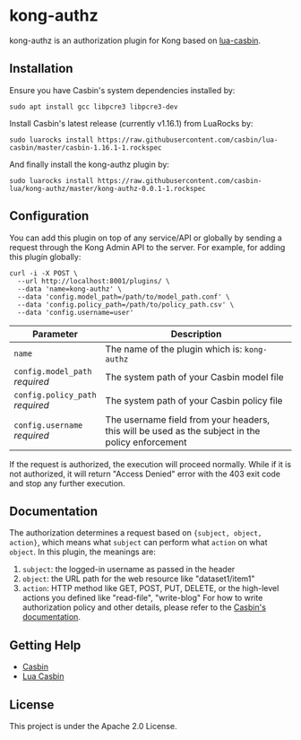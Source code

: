 # kong-authz

kong-authz is an authorization plugin for Kong based on [lua-casbin](https://github.com/casbin/lua-casbin/).

## Installation

Ensure you have Casbin's system dependencies installed by:
```
sudo apt install gcc libpcre3 libpcre3-dev
```

Install Casbin's latest release (currently v1.16.1) from LuaRocks by:
```
sudo luarocks install https://raw.githubusercontent.com/casbin/lua-casbin/master/casbin-1.16.1-1.rockspec
```

And finally install the kong-authz plugin by:
```
sudo luarocks install https://raw.githubusercontent.com/casbin-lua/kong-authz/master/kong-authz-0.0.1-1.rockspec
```

## Configuration

You can add this plugin on top of any service/API or globally by sending a request through the Kong Admin API to the server. For example, for adding this plugin globally:
```
curl -i -X POST \
  --url http://localhost:8001/plugins/ \
  --data 'name=kong-authz' \
  --data 'config.model_path=/path/to/model_path.conf' \
  --data 'config.policy_path=/path/to/policy_path.csv' \
  --data 'config.username=user'
```
<table><thead>
<tr>
<th>Parameter</th>
<th>Description</th>
</tr>
</thead><tbody>
<tr>
<td><code>name</code></td>
<td>The name of the plugin which is: <code>kong-authz</code></td>
</tr>
<tr>
<td><code>config.model_path</code><br><em>required</em></td>
<td>The system path of your Casbin model file</td>
</tr>
<tr>
<td><code>config.policy_path</code><br><em>required</em></td>
<td>The system path of your Casbin policy file</td>
</tr>
<td><code>config.username</code><br><em>required</em></td>
<td>The username field from your headers, this will be used as the subject in the policy enforcement</td>
</tr>
</tbody></table>

If the request is authorized, the execution will proceed normally. While if it is not authorized, it will return "Access Denied" error with the 403 exit code and stop any further execution.

## Documentation

The authorization determines a request based on `{subject, object, action}`, which means what `subject` can perform what `action` on what `object`. In this plugin, the meanings are:
1. `subject`: the logged-in username as passed in the header
2. `object`: the URL path for the web resource like "dataset1/item1"
3. `action`: HTTP method like GET, POST, PUT, DELETE, or the high-level actions you defined like "read-file", "write-blog"
For how to write authorization policy and other details, please refer to the [Casbin's documentation](https://casbin.org/).

## Getting Help

- [Casbin](https://casbin.org/)
- [Lua Casbin](https://github.com/casbin/lua-casbin/)

## License

This project is under the Apache 2.0 License.